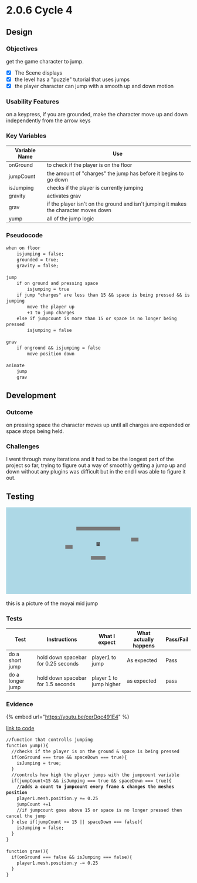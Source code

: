 # 2.0.6 Cycle 4

## Design

### Objectives

get the game character to jump.

* [x] The Scene displays
* [x] the level has a "puzzle" tutorial that uses jumps
* [x] the player character can jump with a smooth up and down motion

### Usability Features

on a keypress, if you are grounded, make the character move up and down independently from the arrow keys

### Key Variables

| Variable Name | Use                                                                                   |
| ------------- | ------------------------------------------------------------------------------------- |
| onGround      | to check if the player is on the floor                                                |
| jumpCount     | the amount of "charges" the jump has before it begins to go down                      |
| isJumping     | checks if the player is currently jumping                                             |
| gravity       | activates grav                                                                        |
| grav          | if the player isn't on the ground and isn't jumping it makes the character moves down |
| yump          | all of the jump logic                                                                 |

### Pseudocode

```
when on floor
    isjumping = false;
    grounded = true;
    gravity = false;
    
jump
    if on ground and pressing space
        isjumping = true
    if jump "charges" are less than 15 && space is being pressed && is jumping
        move the player up
        +1 to jump charges
    else if jumpcount is more than 15 or space is no longer being pressed
        isjumping = false
    
grav
    if onground && isjumping = false
        move position down
        
animate
    jump
    grav
```

## Development

### Outcome

on pressing space the character moves up until all charges are expended or space stops being held.

### Challenges

I went through many iterations and it had to be the longest part of the project so far, trying to figure out a way of smoothly getting a jump up and down without any plugins was difficult but in the end I was able to figure it out.

## Testing

![](<../.gitbook/assets/image (1) (3).png>)

this is a picture of the moyai mid jump

### Tests

| Test             | Instructions                        | What I expect           | What actually happens | Pass/Fail |
| ---------------- | ----------------------------------- | ----------------------- | --------------------- | --------- |
| do a short jump  | hold down spacebar for 0.25 seconds | player1 to jump         | As expected           | Pass      |
| do a longer jump | hold down spacebar for 1.5 seconds  | player 1 to jump higher | as expected           | pass      |

### Evidence

{% embed url="https://youtu.be/cerDqc491E4" %}

[link to code](https://github.com/Ca-Hay/CollisionDetection3D)

<pre class="language-javascript"><code class="lang-javascript">//function that controlls jumping
function yump(){
  //checks if the player is on the ground &#x26; space is being pressed
  if(onGround === true &#x26;&#x26; spaceDown === true){
    isJumping = true;
  }
  //controls how high the player jumps with the jumpcount variable
  if(jumpCount&#x3C;15 &#x26;&#x26; isJumping === true &#x26;&#x26; spaceDown === true){
<strong>    //adds a count to jumpcount every frame &#x26; changes the meshes position
</strong>    player1.mesh.position.y += 0.25
    jumpCount +=1
    //if jumpcount goes above 15 or space is no longer pressed then cancel the jump
  } else if(jumpCount >= 15 || spaceDown === false){
    isJumping = false;
  }
}

function grav(){
  if(onGround === false &#x26;&#x26; isJumping === false){
    player1.mesh.position.y -= 0.25
  }
}
</code></pre>
